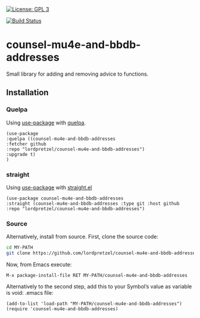 [![License: GPL 3](https://img.shields.io/badge/license-GPL_3-green.svg)](http://www.gnu.org/licenses/gpl-3.0.txt)
<!-- [![GitHub release](https://img.shields.io/github/release/lordpretzel/counsel-mu4e-and-bbdb-addresses.svg?maxAge=86400)](https://github.com/lordpretzel/counsel-mu4e-and-bbdb-addresses/releases) -->
<!-- [![MELPA Stable](http://stable.melpa.org/packages/counsel-mu4e-and-bbdb-addresses-badge.svg)](http://stable.melpa.org/#/counsel-mu4e-and-bbdb-addresses) -->
<!-- [![MELPA](http://melpa.org/packages/counsel-mu4e-and-bbdb-addresses-badge.svg)](http://melpa.org/#/counsel-mu4e-and-bbdb-addresses) -->
[![Build Status](https://secure.travis-ci.org/lordpretzel/counsel-mu4e-and-bbdb-addresses.png)](http://travis-ci.org/lordpretzel/counsel-mu4e-and-bbdb-addresses)


# counsel-mu4e-and-bbdb-addresses

Small library for adding and removing advice to functions.

## Installation

<!-- ### MELPA -->

<!-- Symbol’s value as variable is void: $1 is available from MELPA (both -->
<!-- [stable](http://stable.melpa.org/#/counsel-mu4e-and-bbdb-addresses) and -->
<!-- [unstable](http://melpa.org/#/counsel-mu4e-and-bbdb-addresses)).  Assuming your -->
<!-- ((melpa . https://melpa.org/packages/) (gnu . http://elpa.gnu.org/packages/) (org . http://orgmode.org/elpa/)) lists MELPA, just type -->

<!-- ~~~sh -->
<!-- M-x package-install RET counsel-mu4e-and-bbdb-addresses RET -->
<!-- ~~~ -->

<!-- to install it. -->

### Quelpa

Using [use-package](https://github.com/jwiegley/use-package) with [quelpa](https://github.com/quelpa/quelpa).

~~~elisp
(use-package
:quelpa ((counsel-mu4e-and-bbdb-addresses
:fetcher github
:repo "lordpretzel/counsel-mu4e-and-bbdb-addresses")
:upgrade t)
)
~~~

### straight

Using [use-package](https://github.com/jwiegley/use-package) with [straight.el](https://github.com/raxod502/straight.el)

~~~elisp
(use-package counsel-mu4e-and-bbdb-addresses
:straight (counsel-mu4e-and-bbdb-addresses :type git :host github :repo "lordpretzel/counsel-mu4e-and-bbdb-addresses")
~~~

### Source

Alternatively, install from source. First, clone the source code:

~~~sh
cd MY-PATH
git clone https://github.com/lordpretzel/counsel-mu4e-and-bbdb-addresses.git
~~~

Now, from Emacs execute:

~~~
M-x package-install-file RET MY-PATH/counsel-mu4e-and-bbdb-addresses
~~~

Alternatively to the second step, add this to your Symbol’s value as variable is void: \.emacs file:

~~~elisp
(add-to-list 'load-path "MY-PATH/counsel-mu4e-and-bbdb-addresses")
(require 'counsel-mu4e-and-bbdb-addresses)
~~~
